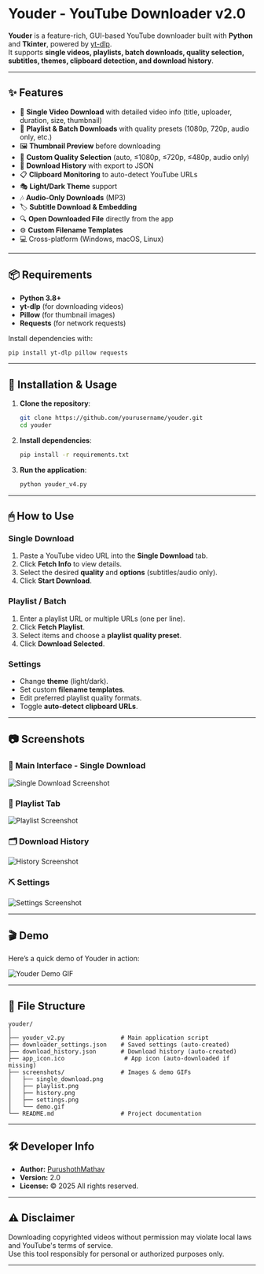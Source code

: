 # Youder - YouTube Downloader v2.0

**Youder** is a feature-rich, GUI-based YouTube downloader built with **Python** and **Tkinter**, powered by [yt-dlp](https://github.com/yt-dlp/yt-dlp).  
It supports **single videos, playlists, batch downloads, quality selection, subtitles, themes, clipboard detection, and download history**.

---

## ✨ Features

- 🎥 **Single Video Download** with detailed video info (title, uploader, duration, size, thumbnail)
- 📂 **Playlist & Batch Downloads** with quality presets (1080p, 720p, audio only, etc.)
- 🖼 **Thumbnail Preview** before downloading
- 🎯 **Custom Quality Selection** (auto, ≤1080p, ≤720p, ≤480p, audio only)
- 📝 **Download History** with export to JSON
- 📋 **Clipboard Monitoring** to auto-detect YouTube URLs
- 🎭 **Light/Dark Theme** support
- 🎶 **Audio-Only Downloads** (MP3)
- 🏷 **Subtitle Download & Embedding**
- 🔍 **Open Downloaded File** directly from the app
- ⚙ **Custom Filename Templates**
- 💻 Cross-platform (Windows, macOS, Linux)

---

## 📦 Requirements

- **Python 3.8+**
- **yt-dlp** (for downloading videos)
- **Pillow** (for thumbnail images)
- **Requests** (for network requests)

Install dependencies with:
```bash
pip install yt-dlp pillow requests
```

---

## 🚀 Installation & Usage

1. **Clone the repository**:
   ```bash
   git clone https://github.com/yourusername/youder.git
   cd youder
   ```

2. **Install dependencies**:
   ```bash
   pip install -r requirements.txt
   ```

3. **Run the application**:
   ```bash
   python youder_v4.py
   ```

---

## 🖱 How to Use

### Single Download
1. Paste a YouTube video URL into the **Single Download** tab.
2. Click **Fetch Info** to view details.
3. Select the desired **quality** and **options** (subtitles/audio only).
4. Click **Start Download**.

### Playlist / Batch
1. Enter a playlist URL or multiple URLs (one per line).
2. Click **Fetch Playlist**.
3. Select items and choose a **playlist quality preset**.
4. Click **Download Selected**.

### Settings
- Change **theme** (light/dark).
- Set custom **filename templates**.
- Edit preferred playlist quality formats.
- Toggle **auto-detect clipboard URLs**.

---

## 📷 Screenshots

### 🎯 Main Interface - Single Download
![Single Download Screenshot](screenshots/single_download.png)

### 📂 Playlist Tab
![Playlist Screenshot](screenshots/playlist.png)

### 🗂 Download History
![History Screenshot](screenshots/history.png)

### ⛏️ Settings
![Settings Screenshot](screenshots/settings.png)

---

## 🎬 Demo

Here’s a quick demo of Youder in action:

![Youder Demo GIF](screenshots/demo.gif)

---

## 📁 File Structure

```
youder/
│
├── youder_v2.py                # Main application script
├── downloader_settings.json    # Saved settings (auto-created)
├── download_history.json       # Download history (auto-created)
├── app_icon.ico                 # App icon (auto-downloaded if missing)
├── screenshots/                # Images & demo GIFs
│   ├── single_download.png
│   ├── playlist.png
│   ├── history.png
│   ├── settings.png
│   └── demo.gif
└── README.md                   # Project documentation
```

---

## 🛠 Developer Info

- **Author:** [PurushothMathav](https://github.com/PurushothMathav)
- **Version:** 2.0
- **License:** © 2025 All rights reserved.

---

## ⚠️ Disclaimer

Downloading copyrighted videos without permission may violate local laws and YouTube's terms of service.  
Use this tool responsibly for personal or authorized purposes only.

---
